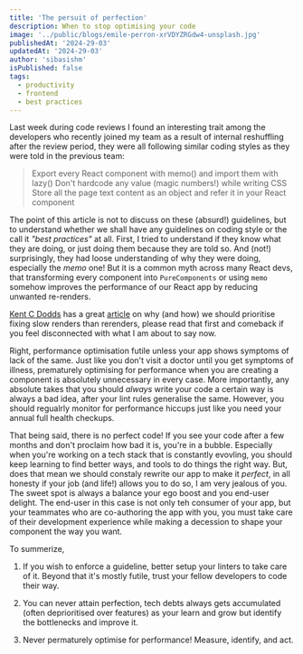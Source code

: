```yaml
---
title: 'The persuit of perfection'
description: When to stop optimising your code
image: '../public/blogs/emile-perron-xrVDYZRGdw4-unsplash.jpg'
publishedAt: '2024-29-03'
updatedAt: '2024-29-03'
author: 'sibasishm'
isPublished: false
tags:
  - productivity
  - frontend
  - best practices
---
```


Last week during code reviews I found an interesting trait among the developers
who recently joined my team as a result of internal reshuffling after the review
period, they were all following similar coding styles as they were told in the
previous team:

> Export every React component with memo() and import them with lazy() Don't
> hardcode any value (magic numbers!) while writing CSS Store all the page text
> content as an object and refer it in your React component

The point of this article is not to discuss on these (absurd!) guidelines, but
to understand whether we shall have any guidelines on coding style or the call
it _"best practices"_ at all. First, I tried to understand if they know what
they are doing, or just doing them because they are told so. And (not!)
surprisingly, they had loose understanding of why they were doing, especially
the _memo_ one! But it is a common myth across many React devs, that
transforming every component into `PureComponents` or using `memo` somehow
improves the performance of our React app by reducing unwanted re-renders.

[Kent C Dodds](https://x.com/kent-link-add-here) has a great
[article](insert-the-article-link) on why (and how) we should prioritise fixing
slow renders than rerenders, please read that first and comeback if you feel
disconnected with what I am about to say now.

Right, performance optimisation futile unless your app shows symptoms of lack of
the same. Just like you don't visit a doctor until you get symptoms of illness,
prematurely optimising for performance when you are creating a component is
absolutely unnecessary in every case. More importantly, any absolute takes that
you should _always_ write your code a certain way is always a bad idea, after
your lint rules generalise the same. However, you should regualrly monitor for
performance hiccups just like you need your annual full health checkups.

That being said, there is no perfect code! If you see your code after a few
months and don't proclaim how bad it is, you're in a bubble. Especially when
you're working on a tech stack that is constantly evovling, you should keep
learning to find better ways, and tools to do things the right way. But, does
that mean we should constaly rewrite our app to make it _perfect_, in all
honesty if your job (and life!) allows you to do so, I am very jealous of you.
The sweet spot is always a balance your ego boost and you end-user delight. The
end-user in this case is not only teh consumer of your app, but your teammates
who are co-authoring the app with you, you must take care of their development
experience while making a decession to shape your component the way you want.

To summerize,

1. If you wish to enforce a guideline, better setup your linters to take care of
   it. Beyond that it's mostly futile, trust your fellow developers to code
   their way.

2. You can never attain perfection, tech debts always gets accumulated (often
   deprioritised over features) as your learn and grow but identify the
   bottlenecks and improve it.

3. Never permaturely optimise for performance! Measure, identify, and act.
